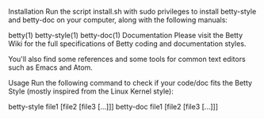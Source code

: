 Installation
Run the script install.sh with sudo privileges to install betty-style and betty-doc on your computer, along with the following manuals:

betty(1)
betty-style(1)
betty-doc(1)
Documentation
Please visit the Betty Wiki for the full specifications of Betty coding and documentation styles.

You'll also find some references and some tools for common text editors such as Emacs and Atom.

Usage
Run the following command to check if your code/doc fits the Betty Style (mostly inspired from the Linux Kernel style):

betty-style file1 [file2 [file3 [...]]]
betty-doc file1 [file2 [file3 [...]]]